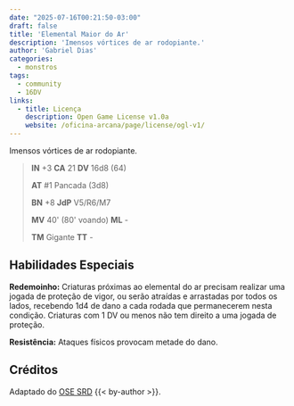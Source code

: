 ```yaml
---
date: "2025-07-16T00:21:50-03:00"
draft: false
title: 'Elemental Maior do Ar'
description: 'Imensos vórtices de ar rodopiante.'
author: 'Gabriel Dias'
categories:
  - monstros
tags:
  - community
  - 16DV
links:
  - title: Licença
    description: Open Game License v1.0a
    website: /oficina-arcana/page/license/ogl-v1/
---
```


Imensos vórtices de ar rodopiante.

> **IN** +3 **CA** 21 **DV** 16d8 (64)
>
> **AT** #1 Pancada (3d8)
>
> **BN** +8 **JdP** V5/R6/M7
>
> **MV** 40' (80' voando) **ML** -
>
> **TM** Gigante **TT** -

## Habilidades Especiais

**Redemoinho:** Criaturas próximas ao elemental do ar precisam realizar uma jogada de proteção de vigor, ou serão atraídas e arrastadas por todos os lados, recebendo 1d4 de dano a cada rodada que permanecerem nesta condição. Criaturas com 1 DV ou menos não tem direito a uma jogada de proteção.

**Resistência:** Ataques físicos provocam metade do dano.

## Créditos

Adaptado do [OSE SRD](https://ose-srd.netlify.app/) {{< by-author >}}.
